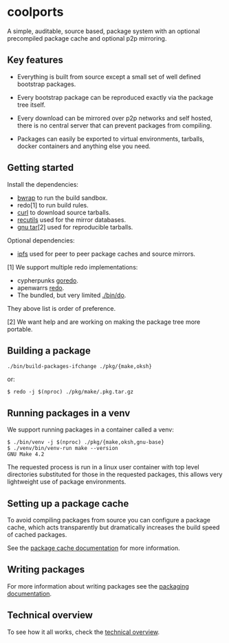 # coolports

A simple, auditable, source based, package system with an optional
precompiled package cache and optional p2p mirroring.

## Key features

- Everything is built from source except a small set of well defined bootstrap packages.

- Every bootstrap package can be reproduced exactly via the package tree itself.

- Every download can be mirrored over p2p networks and self hosted, there is no central server that can prevent packages from compiling.

- Packages can easily be exported to virtual environments, tarballs, docker containers and anything else you need.

## Getting started

Install the dependencies:

- [bwrap](https://github.com/containers/bubblewrap) to run the build sandbox.
- redo[1] to run build rules.
- [curl](https://curl.se/) to download source tarballs.
- [recutils](https://www.gnu.org/software/recutils) used for the mirror databases.
- [gnu tar](https://www.gnu.org/software/tar/)[2] used for reproducible tarballs.


Optional dependencies:

- [ipfs](https://ipfs.io) used for peer to peer package caches and source mirrors.


[1] We support multiple redo implementations:

- cypherpunks [goredo](http://www.goredo.cypherpunks.ru).
- apenwarrs [redo](https://github.com/apenwarr/redo).
- The bundled, but very limited [./bin/do](./bin/do).

They above list is order of preference.

[2] We want help and are working on making the package tree more portable.

## Building a package

```
./bin/build-packages-ifchange ./pkg/{make,oksh}
```

or:

```
$ redo -j $(nproc) ./pkg/make/.pkg.tar.gz
```

## Running packages in a venv

We support running packages in a container called a venv:

```
$ ./bin/venv -j $(nproc) ./pkg/{make,oksh,gnu-base}
$ ./venv/bin/venv-run make --version
GNU Make 4.2
```

The requested process is run in a linux user container with top level directories substituted for those
in the requested packages, this allows very lightweight use of package environments.

## Setting up a package cache

To avoid compiling packages from source you can configure
a package cache, which acts transparently but dramatically
increases the build speed of cached packages.

See the [package cache documentation](./doc/packagecaches.md) for
more information.

## Writing packages

For more information about writing packages see the [packaging documentation](./doc/packaging.md).

## Technical overview

To see how it all works, check the [technical overview](./doc/technical.md).